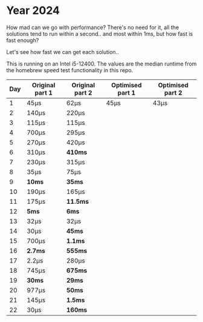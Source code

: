 # Year 2024

How mad can we go with performance? There's no need for it, all the solutions
tend to run within a second.. and most within 1ms, but how fast is fast enough?

Let's see how fast we can get each solution.. 

This is running on an Intel i5-12400. The values are the median runtime from
the homebrew speed test functionality in this repo.

Day | Original part 1 | Original part 2 | Optimised part 1 | Optimised part 2
--- | --- | --- | --- | ---
1 | 45µs | 62µs | 45µs | 43µs
2 | 140µs | 220µs | |
3 | 115µs | 115µs | |
4 | 700µs | 295µs | |
5 | 270µs | 420µs | |
6 | 310µs | **410ms** | |
7 | 230µs | 315µs | |
8 | 35µs | 75µs | |
9 | **10ms** | **35ms** | |
10 | 190µs | 165µs | |
11 | 175µs | **11.5ms** | |
12 | **5ms** | **6ms** | |
13 | 32µs | 32µs | |
14 | 30µs | **45ms** | |
15 | 700µs | **1.1ms** | |
16 | **2.7ms** | **555ms** | |
17 | 2.2µs | 280µs | |
18 | 745µs | **675ms** | |
19 | **30ms** | **29ms** | |
20 | 977µs | **50ms** | |
21 | 145µs | **1.5ms** | |
22 | 30µs | **160ms** | |

